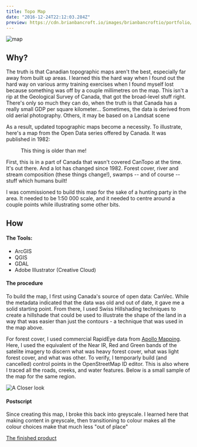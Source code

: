 ```yaml
---
title: Topo Map
date: "2016-12-24T22:12:03.284Z"
preview: https://cdn.brianbancroft.io/images/brianbancroftio/portfolio/topo-map/topomap-closeup.jpg
---
```


![map](https://cdn.brianbancroft.io/images/brianbancroftio/portfolio/topo-map/topomap-wide.jpg)

## Why?

The truth is that Canadian topographic maps aren't the best, especially far away from built up areas. I learned this the hard way when I found out the hard way on various army training exercises when I found myself lost because something was off by a couple millimetres on the map. This isn't a rip at the Geological Survey of Canada, that got the broad-level stuff right. There's only so much they can do, when the truth is that Canada has a really small GDP per square kilometer... Sometimes, the data is derived from old aerial photography. Others, it may be based on a Landsat scene

As a result, updated topographic maps become a necessity. To illustrate, here's a map from the Open Data series offered by Canada. It was published in 1982:

<figure>
	<img src="https://cdn.brianbancroft.io/images/brianbancroftio/portfolio/topo-map/topomap-canvec-grab.jpg" alt="">
	<figcaption>This thing is older than me!</figcaption>
</figure>

First, this is in a part of Canada that wasn't covered CanTopo at the time. It's out there. And a lot has changed since 1982. Forest cover, river and stream composition (these things change!), swamps -- and of course -- stuff which humans built!

I was commissioned to build this map for the sake of a hunting party in the area. It needed to be 1:50 000 scale, and it needed to centre around a couple points while illustrating some other bits.

## How

#### The Tools:

* ArcGIS
* QGIS
* GDAL
* Adobe Illustrator (Creative Cloud)

#### The procedure

To build the map, I first using Canada's source of open data: CanVec. While the metadata indicated that the data was old and out of date, it gave me a solid starting point. From there, I used Swiss Hillshading techniques to create a hillshade that could be used to illustrate the shape of the land in a way that was easier than just the contours - a technique that was used in the map above.

For forest cover, I used commercial RapidEye data from [Apollo Mapping](https://apollomapping.com/). Here, I used the equivalent of the Near IR, Red and Green bands of the satelite imagery to discern what was heavy forest cover, what was light forest cover, and what was other. To verify, I temporarly build (and cancelled) control points in the OpenStreetMap ID editor. This is also where I traced all the roads, creeks, and water features. Below is a small sample of the map for the same region.

![A Closer look][a closer look]

#### Postscript

Since creating this map, I broke this back into greyscale. I learned here that making content in greyscale, then transitioning to colour makes all the colour choices make that much less "out of place"

[The finished product](https://cdn.brianbancroft.io/assets/portfolio-items/bc_topographic_map.pdf)

[a closer look]: https://cdn.brianbancroft.io/images/brianbancroftio/portfolio/topo-map/topomap-closeup.png
